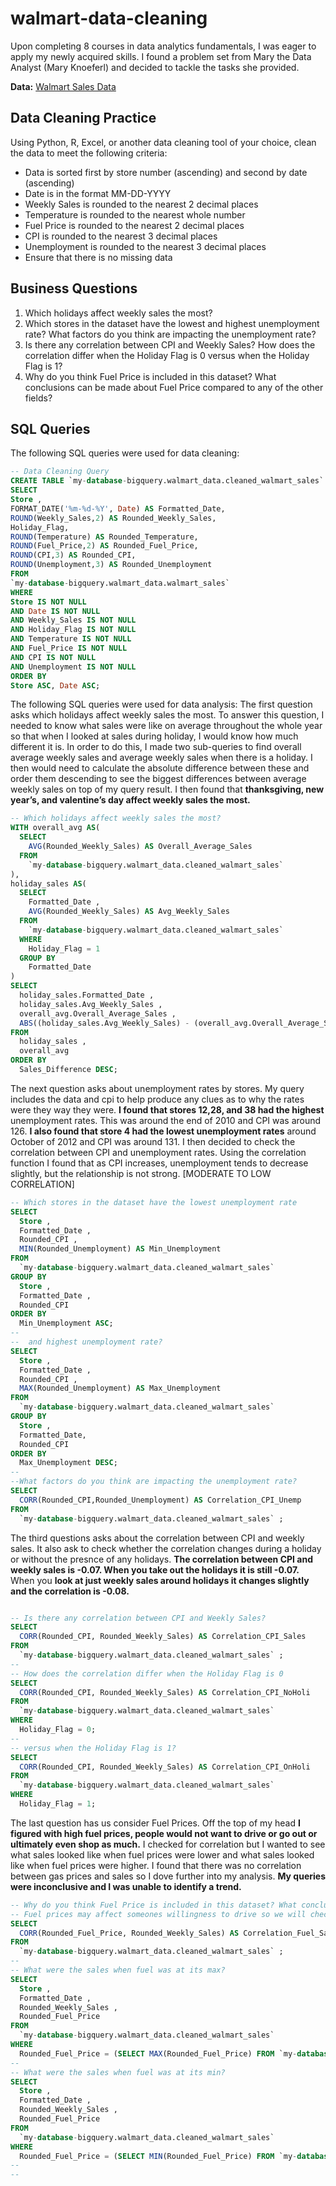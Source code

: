 # walmart-data-cleaning
Upon completing 8 courses in data analytics fundamentals, I was eager to apply my newly acquired skills. I found a problem set from Mary the Data Analyst (Mary Knoeferl) and decided to tackle the tasks she provided.

**Data:** [Walmart Sales Data](https://www.kaggle.com/datasets/mikhail1681/walmart-sales)

## Data Cleaning Practice
Using Python, R, Excel, or another data cleaning tool of your choice, clean the data to meet the following criteria:
- Data is sorted first by store number (ascending) and second by date (ascending)
- Date is in the format MM-DD-YYYY
- Weekly Sales is rounded to the nearest 2 decimal places
- Temperature is rounded to the nearest whole number
- Fuel Price is rounded to the nearest 2 decimal places
- CPI is rounded to the nearest 3 decimal places
- Unemployment is rounded to the nearest 3 decimal places
- Ensure that there is no missing data

## Business Questions
1. Which holidays affect weekly sales the most?
2. Which stores in the dataset have the lowest and highest unemployment rate? What factors do you think are impacting the unemployment rate?
3. Is there any correlation between CPI and Weekly Sales? How does the correlation differ when the Holiday Flag is 0 versus when the Holiday Flag is 1?
4. Why do you think Fuel Price is included in this dataset? What conclusions can be made about Fuel Price compared to any of the other fields?

## SQL Queries
The following SQL queries were used for data cleaning:
```sql
-- Data Cleaning Query
CREATE TABLE `my-database-bigquery.walmart_data.cleaned_walmart_sales` AS
SELECT
Store , 
FORMAT_DATE('%m-%d-%Y', Date) AS Formatted_Date,
ROUND(Weekly_Sales,2) AS Rounded_Weekly_Sales,
Holiday_Flag,
ROUND(Temperature) AS Rounded_Temperature,
ROUND(Fuel_Price,2) AS Rounded_Fuel_Price,
ROUND(CPI,3) AS Rounded_CPI,
ROUND(Unemployment,3) AS Rounded_Unemployment
FROM 
`my-database-bigquery.walmart_data.walmart_sales`
WHERE
Store IS NOT NULL
AND Date IS NOT NULL
AND Weekly_Sales IS NOT NULL
AND Holiday_Flag IS NOT NULL
AND Temperature IS NOT NULL
AND Fuel_Price IS NOT NULL
AND CPI IS NOT NULL
AND Unemployment IS NOT NULL
ORDER BY
Store ASC, Date ASC;
```
The following SQL queries were used for data analysis:
The first question asks which holidays affect weekly sales the most. To answer this question, I needed to know what sales were like on average throughout the whole year so that when I looked at sales during holiday, I would know how much different it is. In order to do this, I made two sub-queries to find overall average weekly sales and average weekly sales when there is a holiday. I then would need to calculate the absolute difference between these and order them descending to see the biggest differences between average weekly sales on top of my query result.  I then found that **thanksgiving, new year’s, and valentine’s day affect weekly sales the most.**
```sql
-- Which holidays affect weekly sales the most?
WITH overall_avg AS(
  SELECT
    AVG(Rounded_Weekly_Sales) AS Overall_Average_Sales
  FROM
    `my-database-bigquery.walmart_data.cleaned_walmart_sales`
),
holiday_sales AS(
  SELECT
    Formatted_Date ,
    AVG(Rounded_Weekly_Sales) AS Avg_Weekly_Sales
  FROM
    `my-database-bigquery.walmart_data.cleaned_walmart_sales`
  WHERE
    Holiday_Flag = 1
  GROUP BY
    Formatted_Date
)
SELECT
  holiday_sales.Formatted_Date ,
  holiday_sales.Avg_Weekly_Sales ,
  overall_avg.Overall_Average_Sales ,
  ABS((holiday_sales.Avg_Weekly_Sales) - (overall_avg.Overall_Average_Sales)) AS Sales_Difference
FROM
  holiday_sales ,
  overall_avg
ORDER BY
  Sales_Difference DESC;
```
The next question asks about unemployment rates by stores. My query includes the data and cpi to help produce any clues as to why the rates were they way they were. **I found that stores 12,28, and 38 had the highest** unemployment rates. This was around the end of 2010 and CPI was around 126. **I also found that store 4 had the lowest unemployment rates** around October of 2012 and CPI was around 131.  I then decided to check the correlation between CPI and unemployment rates. Using the correlation function I found that as CPI increases, unemployment tends to decrease slightly, but the relationship is not strong. [MODERATE TO LOW CORRELATION]
```sql
-- Which stores in the dataset have the lowest unemployment rate
SELECT
  Store ,
  Formatted_Date ,
  Rounded_CPI ,
  MIN(Rounded_Unemployment) AS Min_Unemployment
FROM
  `my-database-bigquery.walmart_data.cleaned_walmart_sales` 
GROUP BY
  Store ,
  Formatted_Date ,
  Rounded_CPI 
ORDER BY
  Min_Unemployment ASC;
--
--  and highest unemployment rate? 
SELECT
  Store ,
  Formatted_Date ,
  Rounded_CPI ,
  MAX(Rounded_Unemployment) AS Max_Unemployment
FROM
  `my-database-bigquery.walmart_data.cleaned_walmart_sales` 
GROUP BY
  Store ,
  Formatted_Date,
  Rounded_CPI
ORDER BY
  Max_Unemployment DESC;
--
--What factors do you think are impacting the unemployment rate?
SELECT
  CORR(Rounded_CPI,Rounded_Unemployment) AS Correlation_CPI_Unemp
FROM
  `my-database-bigquery.walmart_data.cleaned_walmart_sales` ;
```
The third questions asks about the correlation between CPI and weekly sales. It also ask to check whether the correlation changes during a holiday or without the presnce of any holidays. **The correlation between CPI and weekly sales is -0.07. When you take out the holidays it is still -0.07.** When you **look at just weekly sales around holidays it changes slightly and the correlation is -0.08.**
```sql

-- Is there any correlation between CPI and Weekly Sales?  
SELECT
  CORR(Rounded_CPI, Rounded_Weekly_Sales) AS Correlation_CPI_Sales
FROM
  `my-database-bigquery.walmart_data.cleaned_walmart_sales` ;
--
-- How does the correlation differ when the Holiday Flag is 0 
SELECT
  CORR(Rounded_CPI, Rounded_Weekly_Sales) AS Correlation_CPI_NoHoli
FROM
  `my-database-bigquery.walmart_data.cleaned_walmart_sales` 
WHERE
  Holiday_Flag = 0;
--
-- versus when the Holiday Flag is 1?
SELECT
  CORR(Rounded_CPI, Rounded_Weekly_Sales) AS Correlation_CPI_OnHoli
FROM
  `my-database-bigquery.walmart_data.cleaned_walmart_sales` 
WHERE
  Holiday_Flag = 1;
```
The last question has us consider Fuel Prices. Off the top of my head **I figured with high fuel prices, people would not want to drive or go out or ultimately even shop as much.** I checked for correlation but I wanted to see what sales looked like when fuel prices were lower and what sales looked like when fuel prices were higher. I found that there was no correlation between gas prices and sales so I dove further into my analysis. **My queries were inconclusive and I was unable to identify a trend.**
```sql
-- Why do you think Fuel Price is included in this dataset? What conclusions can be made about Fuel Price compared to any of the other fields?
-- Fuel prices may affect someones willingness to drive so we will check the correlation
SELECT
  CORR(Rounded_Fuel_Price, Rounded_Weekly_Sales) AS Correlation_Fuel_Sales
FROM
  `my-database-bigquery.walmart_data.cleaned_walmart_sales` ;
--
-- What were the sales when fuel was at its max?
SELECT
  Store ,
  Formatted_Date ,
  Rounded_Weekly_Sales ,
  Rounded_Fuel_Price
FROM
  `my-database-bigquery.walmart_data.cleaned_walmart_sales` 
WHERE
  Rounded_Fuel_Price = (SELECT MAX(Rounded_Fuel_Price) FROM `my-database-bigquery.walmart_data.cleaned_walmart_sales`);
--
-- What were the sales when fuel was at its min?
SELECT
  Store ,
  Formatted_Date ,
  Rounded_Weekly_Sales ,
  Rounded_Fuel_Price
FROM
  `my-database-bigquery.walmart_data.cleaned_walmart_sales` 
WHERE
  Rounded_Fuel_Price = (SELECT MIN(Rounded_Fuel_Price) FROM `my-database-bigquery.walmart_data.cleaned_walmart_sales`);
--
--
```




